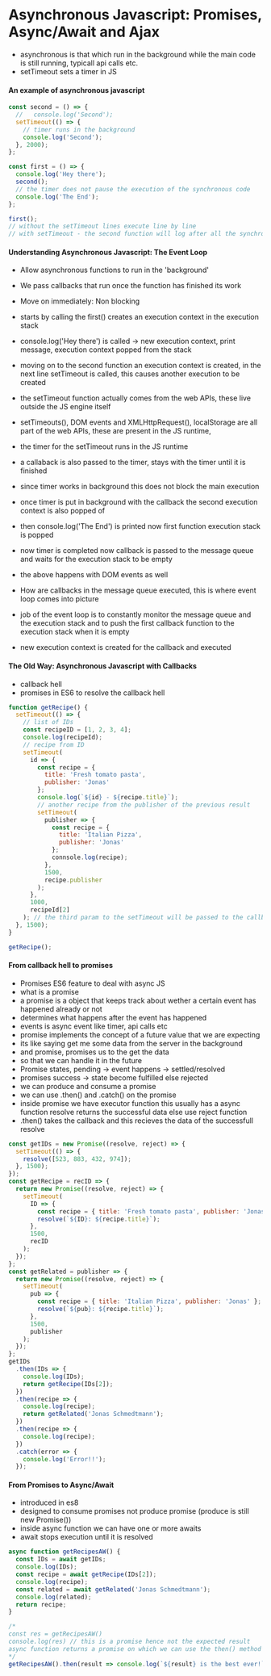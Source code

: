 # Asynchronous Javascript: Promises, Async/Await and Ajax

- asynchronous is that which run in the background while the main code is still running, typicall api calls etc.
- setTimeout sets a timer in JS

#### An example of asynchronous javascript

```javascript
const second = () => {
  //   console.log('Second');
  setTimeout(() => {
    // timer runs in the background
    console.log('Second');
  }, 2000);
};

const first = () => {
  console.log('Hey there');
  second();
  // the timer does not pause the execution of the synchronous code
  console.log('The End');
};

first();
// without the setTimeout lines execute line by line
// with setTimeout - the second function will log after all the synchronous lines
```

#### Understanding Asynchronous Javascript: The Event Loop

- Allow asynchronous functions to run in the 'background'
- We pass callbacks that run once the function has finished its work
- Move on immediately: Non blocking

- starts by calling the first() creates an execution context in the execution stack
- console.log('Hey there') is called -> new execution context, print message, execution context popped from the stack
- moving on to the second function an execution context is created, in the next line setTimeout is called, this causes another execution to be created
- the setTimeout function actually comes from the web APIs, these live outside the JS engine itself
- setTimeouts(), DOM events and XMLHttpRequest(), localStorage are all part of the web APIs, these are present in the JS runtime,
- the timer for the setTimeout runs in the JS runtime
- a callaback is also passed to the timer, stays with the timer until it is finished
- since timer works in background this does not block the main execution
- once timer is put in background with the callback the second execution context is also popped of
- then console.log('The End') is printed now first function execution stack is popped
- now timer is completed now callback is passed to the message queue and waits for the execution stack to be empty
- the above happens with DOM events as well
- How are callbacks in the message queue executed, this is where event loop comes into picture
- job of the event loop is to constantly monitor the message queue and the execution stack and to push the first callback function to the execution stack when it is empty
- new execution context is created for the callback and executed

#### The Old Way: Asynchronous Javascript with Callbacks

- callback hell
- promises in ES6 to resolve the callback hell

```javascript
function getRecipe() {
  setTimeout(() => {
    // list of IDs
    const recipeID = [1, 2, 3, 4];
    console.log(recipeId);
    // recipe from ID
    setTimeout(
      id => {
        const recipe = {
          title: 'Fresh tomato pasta',
          publisher: 'Jonas'
        };
        console.log(`${id} - ${recipe.title}`);
        // another recipe from the publisher of the previous result
        setTimeout(
          publisher => {
            const recipe = {
              title: 'Italian Pizza',
              publisher: 'Jonas'
            };
            connsole.log(recipe);
          },
          1500,
          recipe.publisher
        );
      },
      1000,
      recipeId[2]
    ); // the third param to the setTimeout will be passed to the callback function param
  }, 1500);
}

getRecipe();
```

#### From callback hell to promises

- Promises ES6 feature to deal with async JS
- what is a promise
- a promise is a object that keeps track about wether a certain event has happened already or not
- determines what happens after the event has happened
- events is async event like timer, api calls etc
- promise implements the concept of a future value that we are expecting
- its like saying get me some data from the server in the background
- and promise, promises us to the get the data
- so that we can handle it in the future
- Promise states, pending -> event happens -> settled/resolved
- promises success -> state become fulfilled else rejected
- we can produce and consume a promise
- we can use .then() and .catch() on the promise
- inside promise we have executor function this usually has a async function resolve returns the successful data else use reject function
- .then() takes the callback and this recieves the data of the successfull resolve

```javascript
const getIDs = new Promise((resolve, reject) => {
  setTimeout(() => {
    resolve([523, 883, 432, 974]);
  }, 1500);
});
const getRecipe = recID => {
  return new Promise((resolve, reject) => {
    setTimeout(
      ID => {
        const recipe = { title: 'Fresh tomato pasta', publisher: 'Jonas' };
        resolve(`${ID}: ${recipe.title}`);
      },
      1500,
      recID
    );
  });
};
const getRelated = publisher => {
  return new Promise((resolve, reject) => {
    setTimeout(
      pub => {
        const recipe = { title: 'Italian Pizza', publisher: 'Jonas' };
        resolve(`${pub}: ${recipe.title}`);
      },
      1500,
      publisher
    );
  });
};
getIDs
  .then(IDs => {
    console.log(IDs);
    return getRecipe(IDs[2]);
  })
  .then(recipe => {
    console.log(recipe);
    return getRelated('Jonas Schmedtmann');
  })
  .then(recipe => {
    console.log(recipe);
  })
  .catch(error => {
    console.log('Error!!');
  });
```

#### From Promises to Async/Await

- introduced in es8
- designed to consume promises not produce promise (produce is still new Promise())
- inside async function we can have one or more awaits
- await stops execution until it is resolved

```javascript
async function getRecipesAW() {
  const IDs = await getIDs;
  console.log(IDs);
  const recipe = await getRecipe(IDs[2]);
  console.log(recipe);
  const related = await getRelated('Jonas Schmedtmann');
  console.log(related);
  return recipe;
}

/*
const res = getRecipesAW()
console.log(res) // this is a promise hence not the expected result 
async function returns a promise on which we can use the then() method
*/
getRecipesAW().then(result => console.log(`${result} is the best ever!`));
```
